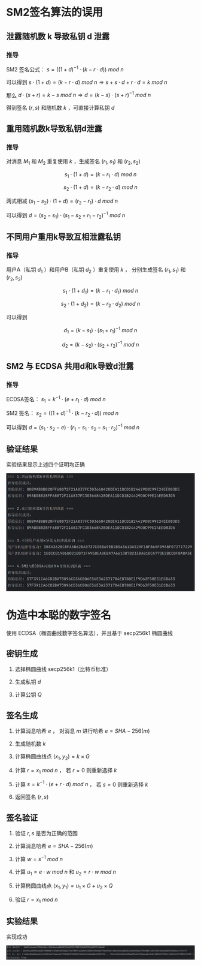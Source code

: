 # SM2签名算法的误用

## 泄露随机数 k 导致私钥 d 泄露

### 推导

SM2 签名公式： $s=((1+d)^{-1}\cdot (k-r\cdot d))\ mod\ n$

可以得到 $s\cdot (1+d) = (k-r\cdot d)\ mod\ n \Rightarrow s+ s\cdot d+ r\cdot d = k\ mod\ n$

那么 $d\cdot (s+r) = k-s\ mod\ n\Rightarrow d=(k-s)\cdot (s+r)^{-1}\ mod\ n$

得到签名 $(r,s)$ 和随机数 $k$ ，可直接计算私钥 $d$

## 重用随机数k导致私钥d泄露

### 推导

对消息 $M_{1}$ 和 $M_{2}$ 重复使用 $k$ ，生成签名 $(r_{1},s_{1})$ 和 $(r_{2},s_{2})$

$$s_{1}\cdot (1+d) = (k-r_{1}\cdot d)\ mod\ n$$

$$s_{2}\cdot (1+d) = (k-r_{2}\cdot d)\ mod\ n$$

两式相减 $(s_{1}-s_{2})\cdot (1+d) = (r_{2}-r_{1})\cdot d\ mod\ n$

可以得到 $d=(s_{2}-s_{1})\cdot (s_{1}-s_{2}+r_{1}-r_{2})^{-1}\ mod\ n$

## 不同用户重用k导致互相泄露私钥

### 推导

用户A（私钥 $d_{1}$ ）和用户B（私钥 $d_{2}$ ）重复使用 $k$ ， 分别生成签名  $(r_{1},s_{1})$ 和 $(r_{2},s_{2})$

$$s_{1}\cdot (1+d_{1}) = (k-r_{1}\cdot d_{1})\ mod\ n$$

$$s_{2}\cdot (1+d_{2}) = (k-r_{2}\cdot d_{2})\ mod\ n$$

可以得到 

$$d_{1} = (k-s_{1})\cdot (s_{1}+r_{1})^{-1}\ mod\ n$$

$$d_{2} = (k-s_{2})\cdot (s_{2}+r_{2})^{-1}\ mod\ n$$

## SM2 与 ECDSA 共用d和k导致d泄露

### 推导

ECDSA签名： $s_{1}=k^{-1}\cdot (e+r_{1}\cdot d)\ mod\ n$

SM2 签名： $s_{2}=((1+d)^{-1}\cdot (k-r_{2}\cdot d))\ mod\ n$

可以得到 $d = (s_{1}\cdot s_{2}-e)\cdot (r_{1}-s_{1}\cdot s_{2}-s_{1}\cdot r_{2})^{-1}\ mod\ n$

## 验证结果

实验结果显示上述四个证明均正确

![实验结果](1.png)

# 伪造中本聪的数字签名

使用 ECDSA（椭圆曲线数字签名算法），并且基于 secp256k1 椭圆曲线

## 密钥生成

1. 选择椭圆曲线 secp256k1（比特币标准）

2. 生成私钥 $d$ 

3. 计算公钥 $Q$

## 签名生成

1. 计算消息哈希 $e$ ， 对消息 $m$ 进行哈希 $e=SHA-256(m)$

2. 生成随机数 $k$

3. 计算椭圆曲线点 $(x_{1},y_{2})= k\times G$
 
4. 计算 $r=x_{1}\ mod\ n$ ， 若 $r=0$ 则重新选择 $k$

5. 计算 $s=k^{-1}\cdot (e+r\cdot d)\ mod\ n$ ， 若 $s=0$ 则重新选择 $k$

6. 返回签名 $(r,s)$

## 签名验证


1. 验证 $r,s$ 是否为正确的范围

2. 计算消息哈希  $e=SHA-256(m)$

3. 计算 $w=s^{-1}\ mod\ n$
 
4. 计算 $u_{1} = e\cdot w\ mod\ n$ 和 $u_{2} = r\cdot w\ mod\ n$

5. 计算椭圆曲线点 $(x_{1},y_{1})=u_{1}\times G + u_{2}\times Q$

6. 验证 $r=x_{1}\ mod\ n$

## 实验结果

实现成功

![实验结果](2.png)
